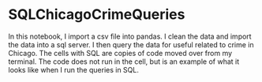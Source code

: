 # SQLChicagoCrimeQueries
In this notebook, I import a csv file into pandas. I clean the data and import the data into a sql server. I then query the data for useful related to crime in Chicago.
The cells with SQL are copies of code moved over from my terminal. The code does not run in the cell, but is an example of what it looks like when I run the queries in SQL.
